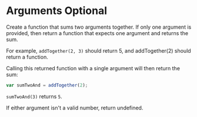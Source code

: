 # Arguments Optional

Create a function that sums two arguments together. If only one argument is provided, then return a function that expects one argument and returns the sum.

For example, `addTogether(2, 3)` should return 5, and addTogether(2) should return a function.

Calling this returned function with a single argument will then return the sum:

```js
var sumTwoAnd = addTogether(2);
```

`sumTwoAnd(3)` returns `5`.

If either argument isn't a valid number, return undefined.
